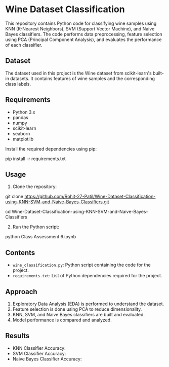 # Wine Dataset Classification
This repository contains Python code for classifying wine samples using KNN (K-Nearest Neighbors), SVM (Support Vector Machine), and Naive Bayes classifiers. The code performs data preprocessing, feature selection using PCA (Principal Component Analysis), and evaluates the performance of each classifier.

## Dataset

The dataset used in this project is the Wine dataset from scikit-learn's built-in datasets. It contains features of wine samples and the corresponding class labels.

## Requirements

- Python 3.x
- pandas
- numpy
- scikit-learn
- seaborn
- matplotlib

Install the required dependencies using pip:

pip install -r requirements.txt


## Usage

1. Clone the repository:

git clone https://github.com/Rohit-27-Patil/Wine-Dataset-Classification-using-KNN-SVM-and-Naive-Bayes-Classifiers.git

cd Wine-Dataset-Classification-using-KNN-SVM-and-Naive-Bayes-Classifiers


2. Run the Python script:

python Class Assessment 6.ipynb


## Contents

- `wine_classification.py`: Python script containing the code for the project.
- `requirements.txt`: List of Python dependencies required for the project.

## Approach

1. Exploratory Data Analysis (EDA) is performed to understand the dataset.
2. Feature selection is done using PCA to reduce dimensionality.
3. KNN, SVM, and Naive Bayes classifiers are built and evaluated.
4. Model performance is compared and analyzed.

## Results

- KNN Classifier Accuracy:
- SVM Classifier Accuracy:
- Naive Bayes Classifier Accuracy:






